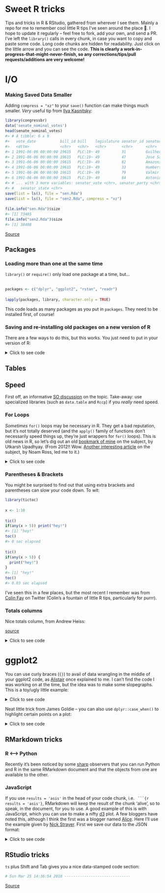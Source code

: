 
# Sweet R tricks

Tips and tricks in R & RStudio, gathered from wherever I see them.
Mainly a repo for me to remember cool little R tips I’ve seen around the
place :metal:. I hope to update it regularly – feel free to fork, add
your own, and send a PR. I’ve left the `library()` calls in every chunk,
in case you want to copy and paste some code. Long code chunks are
hidden for readability. Just click on the little arrow and you can see
the code. **This is clearly a work-in-progress-that-might-never-finish,
so any corrections/tips/pull requests/additions are very welcome\!**

# I/O

### Making Saved Data Smaller

Adding `compress = "xz"` to your `save()` function can make things much
smaller. *Very* useful tip from [Ilya
Kasnitsky](https://ikashnitsky.github.io/):

``` r
library(congressbr)
data('senate_nominal_votes')
head(senate_nominal_votes)
#> # A tibble: 6 x 9
#>   vote_date           bill_id bill    legislature senator_id senator_name 
#>   <dttm>              <chr>   <chr>   <chr>       <chr>      <chr>        
#> 1 1991-06-06 00:00:00 19615   PLC:19~ 49          31         Guilherme Pa~
#> 2 1991-06-06 00:00:00 19615   PLC:19~ 49          47         Jose Sarney  
#> 3 1991-06-06 00:00:00 19615   PLC:19~ 49          82         Amazonino Me~
#> 4 1991-06-06 00:00:00 19615   PLC:19~ 49          33         Humberto Luc~
#> 5 1991-06-06 00:00:00 19615   PLC:19~ 49          79         Valmir Campe~
#> 6 1991-06-06 00:00:00 19615   PLC:19~ 49          84         Antonio Mariz
#> # ... with 3 more variables: senator_vote <chr>, senator_party <chr>,
#> #   senator_state <chr>
save(list = ls(), file = "sen.Rda")
save(list = ls(), file = "sen2.Rda", compress = "xz")

file.info("sen.Rda")$size
#> [1] 73485
file.info("sen2.Rda")$size
#> [1] 38408
```

[Source](https://twitter.com/ikashnitsky/status/973325892956184576)

## Packages

### Loading more than one at the same time

`library()` or `require()` only load one package at a time, but…

``` r

packages <- c("dplyr", "ggplot2", "rstan", "readr")

lapply(packages, library, character.only = TRUE)
```

This code loads as many packages as you put in `packages`. They need to
be installed first, of course\!

### Saving and re-installing old packages on a new version of R

There are a few ways to do this, but this works. You just need to put in
your version of R:  

<details>

<summary>Click to see code</summary>

``` r
version <- "3.3"  #just an example
old.packages <- list.files(paste0("/Library/Frameworks/R.framework/Versions/", version, "/Resources/library"))

# Install packages in the previous version. 

# For each package p in previous version...
    for (p in old.packages) {
      # ... Only if p is not already installed
      if (!(p %in% installed.packages()[,"Package"])) {
        # Install p 
        install.packages(p) 
      }
    }
```

</details>

## Tables

## Speed

First off, an informative [SO
discussion](https://stackoverflow.com/questions/2908822/speed-up-the-loop-operation-in-r)
on the topic. Take-away: use specialized libraries (such as `data.table`
and `Rccp`) if you *really* need speed.

### For Loops

*Sometimes* `for()` loops may be necessary in R. They get a bad
reputation, but it’s not totally deserved (and the `apply()` family of
functions don’t necessarily speed things up, they’re just wrappers for
`for()` loops). This is old news in R, so let’s dig out an old [bookmark
of
mine](http://musicallyut.blogspot.com.br/2012/07/pre-allocate-your-vectors.html)
on the subject, by Utkarsh Upadhyay. (From 2012\!\! Wow. [Another
interesting
article](http://www.noamross.net/blog/2013/4/25/faster-talk.html) on the
subject, by Noam Ross, led me to it.)

<details>

<summary>Click to see code</summary>

``` r
library(dplyr)

f1 <- function (n) {
    l <- list()
    for(i in 1:n) {
        l <- append(l, i)
    }
    return(l)
}

f2 <- function (n) {
    l <- list()
    for(i in 1:n) {
        l[[length(l) + 1]] <- i
    }
    return(l)
}

f3 <- function (n) {
    l <- vector("list", n)  ## pre-allocate the size
    for(i in 1:n) {
        l[[i]] <- i
    }
    return(l)
}


warm.up <- function(f, n, times) {
    system.time(sapply(1:times, function (i) f(n)), gcFirst = T)
}

run.all <- function (reps = 10) {
    timesSeq <- seq(from = 10, to = 10000, by = 100)

    message("Running f1 ...")
    f1.prof <- sapply(timesSeq, function (arg) warm.up(f1, arg, reps)[1] / reps)

    message("Running f2 ...")
    f2.prof <- sapply(timesSeq, function (arg) warm.up(f2, arg, reps)[1] / reps)

    message("Running f3 ...")
    f3.prof <- sapply(timesSeq, function (arg) warm.up(f3, arg, reps)[1] / reps)

    return(tibble(
                timesSeq  =  timesSeq,
                f1.prof = f1.prof,
                f2.prof = f2.prof,
                f3.prof = f3.prof
    ))
}

x <- run.all()

library(ggplot2)
ggplot(x, aes(x = timesSeq, group = 1)) +
  geom_line(aes(y = f1.prof), colour = "#ec0b43") +
  geom_line(aes(y = f2.prof), colour = "#58355e") +
  geom_line(aes(y = f3.prof), colour = "#7ae7c7") +
  ylab(NULL) + theme_minimal() + xlab("Sequence") +
  annotate("label", x = 7500, y = 0.4, label = "f1.prof") 
```

![](README-unnamed-chunk-5-1.png)<!-- -->

</details>

### Parentheses & Brackets

You might be surprised to find out that using extra brackets and
parentheses can slow your code down. To wit:

``` r
library(tictoc)

x <- 1:10

tic()
if(any(x > 5)) print("hey!")
#> [1] "hey!"
toc()
#> 0 sec elapsed

tic()
if(any(x > 5)) {
  print("hey!")
}
#> [1] "hey!"
toc()
#> 0.03 sec elapsed
```

I’ve seen this in a few places, but the most recent I remember was from
[Colin Fay](https://twitter.com/_ColinFay/status/946714488220389377) on
Twitter (Colin’s a fountain of little R tips, particularly for purrr).

### Totals columns

Nice totals column, from Andrew Heiss:

[source](https://twitter.com/andrewheiss/status/973325552596664321?s=03)

<details>

<summary>Click to see code</summary>

``` r
library(dplyr)
library(stringr)
library(pander)
mtcars %>% 
  mutate(cars = row.names(.),
         cars = str_extract(cars, "[A-Za-z\\b]*")) %>% 
  count(cars, am) %>% 
  bind_rows(summarise_at(., vars(n), funs(sum)) %>%
              mutate(cars = "**Total**")
  ) %>% 
  pandoc.table()
#> 
#> ---------------------
#>    cars      am   n  
#> ----------- ---- ----
#>     AMC      0    1  
#> 
#>  Cadillac    0    1  
#> 
#>   Camaro     0    1  
#> 
#>  Chrysler    0    1  
#> 
#>   Datsun     1    1  
#> 
#>    Dodge     0    1  
#> 
#>   Duster     0    1  
#> 
#>   Ferrari    1    1  
#> 
#>    Fiat      1    2  
#> 
#>    Ford      1    1  
#> 
#>    Honda     1    1  
#> 
#>   Hornet     0    2  
#> 
#>   Lincoln    0    1  
#> 
#>    Lotus     1    1  
#> 
#>  Maserati    1    1  
#> 
#>    Mazda     1    2  
#> 
#>    Merc      0    7  
#> 
#>   Pontiac    0    1  
#> 
#>   Porsche    1    1  
#> 
#>   Toyota     0    1  
#> 
#>   Toyota     1    1  
#> 
#>   Valiant    0    1  
#> 
#>    Volvo     1    1  
#> 
#>  **Total**   NA   32 
#> ---------------------
```

Also, from the comments to the above tweet, by Sam Firke, the author the
[janitor](https://github.com/sfirke/janitor) package (I prefer this
actually):

``` r
library(dplyr)
library(janitor)
mtcars %>% 
  mutate(cars = row.names(.),
         cars = str_extract(cars, "[A-Za-z\\b]*")) %>% 
  count(cars, am) %>% 
  adorn_totals()
#> # A tibble: 24 x 4
#>    cars        am     n Total
#>    <chr>    <dbl> <int> <dbl>
#>  1 AMC         0.     1    1.
#>  2 Cadillac    0.     1    1.
#>  3 Camaro      0.     1    1.
#>  4 Chrysler    0.     1    1.
#>  5 Datsun      1.     1    2.
#>  6 Dodge       0.     1    1.
#>  7 Duster      0.     1    1.
#>  8 Ferrari     1.     1    2.
#>  9 Fiat        1.     2    3.
#> 10 Ford        1.     1    2.
#> # ... with 14 more rows
```

</details>

# ggplot2

You can use curly braces (`{}`) to avail of data wrangling in the middle
of your ggplot2 code, as
[Alistair](https://stackoverflow.com/users/4497050/alistaire) once
explained to me. I can’t find the code I was working on at the time, but
the idea was to make some slopegraphs. This is a toy/ugly little
example:  

<details>

<summary>Click to see code</summary>

``` r
library(dplyr); library(ggplot2)

df <- tibble(
  area = rep(c("Health", "Education"), 6),
  sub_area = rep(c("Staff", "Projects", "Activities"), 4),
  year = c(rep(2016, 6), rep(2017, 6)),
  value = c(15000, 12000, 18000, 24000, 14000, 12000, 13000, 16000, 11000, 
            8000, 15000, 19000)
) %>% arrange(area)

df %>% filter(area == "Health") %>% {
    ggplot(.) +    # add . to specify to insert results here
        geom_line(aes(x = as.factor(year), y = value, 
                      group = sub_area, color = sub_area), size = 2) + 
        geom_point(aes(x = as.factor(year), y = value, 
                       group = sub_area, color = sub_area), size = 2) +
        theme_minimal(base_size = 18) + 
        geom_text(data = dplyr::filter(., 
        year == 2016 & sub_area == "Activities"),    # and here
                  aes(x = as.factor(year), y = value, 
                      color = sub_area, label = sub_area), size = 6, 
                      hjust = 1.2) +
    xlab(NULL) + ylab(NULL) + theme(legend.position = "none")
}
```

![](README-unnamed-chunk-9-1.png)<!-- -->
[Source](https://stackoverflow.com/questions/44007998/subset-filter-in-dplyr-chain-with-ggplot2)

</details>

Neat little trick from James Goldie – you can also use
`dplyr::case_when()` to highlight certain points on a plot:

<details>

<summary>Click to see code</summary>

``` r
library(ggplot2); library(ggrepel); library(dplyr)

df <- tibble(
  x = 1:10,
  y = rnorm(10),
  name = c("Apple", "Banana", "Kiwi", "Orange", "Watermelon",
           "Grapes", "Pear", "Canteloupe", "Tomato", "Satsuma")) %>%
  mutate(name_poor = case_when(
    y < 0 ~ name,
    TRUE ~ ""))

ggplot(df, aes(x = x, y = y)) +
  geom_point(size = 3) +
  geom_text_repel(aes(label = name_poor), point.padding = 2)
```

![](README-unnamed-chunk-10-1.png)<!-- -->
[Source](https://twitter.com/rensa_co/status/976340414016843776?s=08)

</details>

## RMarkdown tricks

### R \<–\> Python

Recently it’s been noticed by some [sharp]() observers that you can run
Python and R in the same RMarkdown document and that the objects from
one are available to the other.

<div id="did-it-work" class="section level2">

### JavaScript

If you use `results = 'asis'` in the head of your code chunk, i.e.
` ```{r results = 'asis'}`, RMarkdown will keep the result of the chunk
‘alive’, so to speak, in the document, for you to use. A good example
of this is with JavaScript, which you can use to make a nifty [d3]()
plot. A few bloggers have noted this, although I think the first was a
blogger named
[Alice](https://towardsdatascience.com/getting-r-and-d3-js-to-play-nicely-in-r-markdown-270e302a52d3).
Here I’ll use the example given by [Nick
Strayer](http://livefreeordichotomize.com/2017/01/24/custom-javascript-visualizations-in-rmarkdown/).
First we save our data to the JSON format:  

<details>

<summary>Click to see code</summary>

``` r
library(dplyr)
library(jsonlite)

send_df_to_js <- function(df){
  cat(
    paste(
    '<script>
      var data = ',toJSON(df),';
    </script>'
    , sep="")
  )
}

#Generate some random x and y data to plot
n <- 300
random_data <- data_frame(x = runif(n)*10) %>% 
  mutate(y = 0.5*x^3 - 1.3*x^2 + rnorm(n, mean = 0, sd = 80),
         group = paste("group", sample(c(1,2,3), n, replace = T)))

send_df_to_js(random_data)
```

<script>
      var data = [{"x":8.103,"y":86.7402,"group":"group 1"},{"x":8.7439,"y":197.4511,"group":"group 1"},{"x":4.2071,"y":29.451,"group":"group 2"},{"x":7.5617,"y":204.3649,"group":"group 1"},{"x":1.4189,"y":60.0383,"group":"group 1"},{"x":9.5949,"y":321.1256,"group":"group 3"},{"x":9.9908,"y":381.4802,"group":"group 1"},{"x":7.4749,"y":146.6041,"group":"group 2"},{"x":1.5231,"y":100.868,"group":"group 1"},{"x":8.3449,"y":388.6036,"group":"group 1"},{"x":1.207,"y":-30.9337,"group":"group 3"},{"x":0.7788,"y":42.0217,"group":"group 1"},{"x":4.5534,"y":-73.5783,"group":"group 1"},{"x":8.6564,"y":230.1357,"group":"group 1"},{"x":8.9658,"y":143.7412,"group":"group 2"},{"x":9.8511,"y":323.7692,"group":"group 1"},{"x":2.0767,"y":-34.4321,"group":"group 1"},{"x":7.2344,"y":65.7019,"group":"group 2"},{"x":9.7014,"y":292.3689,"group":"group 3"},{"x":0.1007,"y":-29.8162,"group":"group 2"},{"x":7.7548,"y":242.0706,"group":"group 1"},{"x":8.198,"y":63.9315,"group":"group 2"},{"x":7.0416,"y":4.8066,"group":"group 1"},{"x":9.2052,"y":254.2194,"group":"group 1"},{"x":1.7674,"y":28.545,"group":"group 3"},{"x":8.575,"y":375.1565,"group":"group 2"},{"x":7.0775,"y":168.8794,"group":"group 3"},{"x":3.7368,"y":-65.5175,"group":"group 1"},{"x":0.4063,"y":100.6763,"group":"group 3"},{"x":2.4053,"y":114.8471,"group":"group 1"},{"x":2.3741,"y":-92.57,"group":"group 1"},{"x":6.4647,"y":70.0536,"group":"group 3"},{"x":1.6201,"y":-81.2386,"group":"group 2"},{"x":2.075,"y":34.4821,"group":"group 3"},{"x":9.402,"y":450.3115,"group":"group 1"},{"x":0.4809,"y":-45.9321,"group":"group 3"},{"x":0.0238,"y":-108.7961,"group":"group 2"},{"x":8.4916,"y":218.1847,"group":"group 3"},{"x":9.8455,"y":421.8797,"group":"group 2"},{"x":3.7093,"y":-15.2337,"group":"group 3"},{"x":4.3968,"y":-101.6621,"group":"group 3"},{"x":5.1173,"y":89.087,"group":"group 1"},{"x":3.0655,"y":-15.3205,"group":"group 1"},{"x":8.1903,"y":145.7186,"group":"group 1"},{"x":6.8146,"y":-34.6354,"group":"group 3"},{"x":1.9743,"y":5.6999,"group":"group 3"},{"x":7.4757,"y":169.3731,"group":"group 1"},{"x":2.8917,"y":65.2363,"group":"group 3"},{"x":3.1654,"y":50.7972,"group":"group 3"},{"x":9.3466,"y":299.8652,"group":"group 1"},{"x":6.0921,"y":125.4469,"group":"group 3"},{"x":7.1024,"y":59.9396,"group":"group 2"},{"x":7.3469,"y":13.0229,"group":"group 3"},{"x":9.9294,"y":200.3085,"group":"group 3"},{"x":4.3294,"y":137.4486,"group":"group 3"},{"x":8.9375,"y":213.9669,"group":"group 3"},{"x":0.0383,"y":196.5973,"group":"group 1"},{"x":3.1562,"y":122.4486,"group":"group 3"},{"x":0.863,"y":49.265,"group":"group 2"},{"x":5.3438,"y":53.8001,"group":"group 1"},{"x":1.6782,"y":102.7396,"group":"group 2"},{"x":4.755,"y":33.6605,"group":"group 2"},{"x":0.3569,"y":54.5937,"group":"group 1"},{"x":3.2526,"y":-29.8945,"group":"group 2"},{"x":1.5654,"y":-128.9608,"group":"group 1"},{"x":6.9672,"y":98.1123,"group":"group 1"},{"x":6.502,"y":-8.0514,"group":"group 1"},{"x":7.0893,"y":126.5577,"group":"group 3"},{"x":2.6327,"y":44.2484,"group":"group 1"},{"x":1.0505,"y":36.6619,"group":"group 1"},{"x":9.9161,"y":271.8027,"group":"group 1"},{"x":2.2656,"y":16.1428,"group":"group 1"},{"x":4.4611,"y":38.3194,"group":"group 2"},{"x":1.9614,"y":-108.6956,"group":"group 1"},{"x":4.879,"y":-4.5173,"group":"group 2"},{"x":1.0558,"y":-77.1588,"group":"group 1"},{"x":7.6539,"y":155.9724,"group":"group 2"},{"x":9.6781,"y":335.5122,"group":"group 1"},{"x":9.5276,"y":287.7447,"group":"group 3"},{"x":5.5007,"y":-19.271,"group":"group 3"},{"x":6.3204,"y":148.122,"group":"group 2"},{"x":9.4689,"y":281.97,"group":"group 1"},{"x":5.9246,"y":47.7258,"group":"group 1"},{"x":7.6634,"y":147.9946,"group":"group 2"},{"x":9.5606,"y":370.3577,"group":"group 3"},{"x":8.5295,"y":284.1755,"group":"group 1"},{"x":3.4706,"y":-78.6518,"group":"group 3"},{"x":2.9121,"y":53.8723,"group":"group 3"},{"x":7.6155,"y":137.8683,"group":"group 2"},{"x":5.2936,"y":80.4765,"group":"group 1"},{"x":9.2398,"y":285.6219,"group":"group 2"},{"x":7.3712,"y":315.0608,"group":"group 1"},{"x":2.325,"y":-63.8048,"group":"group 3"},{"x":7.5872,"y":35.9008,"group":"group 2"},{"x":9.5515,"y":326,"group":"group 3"},{"x":5.9193,"y":97.0749,"group":"group 2"},{"x":1.4837,"y":65.496,"group":"group 1"},{"x":8.2412,"y":231.06,"group":"group 1"},{"x":9.6949,"y":489.9796,"group":"group 3"},{"x":8.9145,"y":270.6104,"group":"group 1"},{"x":1.2725,"y":-4.7867,"group":"group 2"},{"x":7.7914,"y":124.9516,"group":"group 3"},{"x":4.7834,"y":-17.6549,"group":"group 3"},{"x":2.7969,"y":36.6924,"group":"group 1"},{"x":2.9202,"y":-110.3515,"group":"group 3"},{"x":4.021,"y":78.6029,"group":"group 3"},{"x":5.726,"y":167.7728,"group":"group 2"},{"x":3.0021,"y":35.239,"group":"group 3"},{"x":5.9865,"y":52.8645,"group":"group 1"},{"x":1.5426,"y":-76.1036,"group":"group 1"},{"x":3.6409,"y":43.6313,"group":"group 1"},{"x":0.8369,"y":85.3464,"group":"group 1"},{"x":1.7144,"y":-68.4554,"group":"group 1"},{"x":1.6103,"y":-5.433,"group":"group 2"},{"x":3.4167,"y":100.5059,"group":"group 1"},{"x":7.4634,"y":50.1484,"group":"group 2"},{"x":0.2122,"y":-15.2685,"group":"group 3"},{"x":0.4485,"y":-44.1115,"group":"group 2"},{"x":1.6252,"y":70.0689,"group":"group 1"},{"x":1.5803,"y":-43.6638,"group":"group 1"},{"x":8.0066,"y":179.5825,"group":"group 1"},{"x":7.6754,"y":149.7667,"group":"group 2"},{"x":3.7629,"y":20.8573,"group":"group 3"},{"x":5.1304,"y":99.8339,"group":"group 2"},{"x":9.1251,"y":233.6965,"group":"group 1"},{"x":8.4244,"y":309.8546,"group":"group 2"},{"x":7.0516,"y":100.108,"group":"group 3"},{"x":7.5365,"y":121.0626,"group":"group 1"},{"x":0.6463,"y":95.7489,"group":"group 2"},{"x":8.0545,"y":101.5553,"group":"group 2"},{"x":3.5313,"y":-22.8517,"group":"group 2"},{"x":3.1859,"y":-49.1032,"group":"group 3"},{"x":2.4855,"y":-47.5173,"group":"group 1"},{"x":2.0365,"y":-95.5107,"group":"group 1"},{"x":0.4324,"y":-137.3014,"group":"group 2"},{"x":0.5931,"y":157.4185,"group":"group 1"},{"x":1.1845,"y":-102.37,"group":"group 1"},{"x":5.7486,"y":235.6096,"group":"group 3"},{"x":3.0686,"y":-132.6672,"group":"group 3"},{"x":5.9286,"y":20.8797,"group":"group 2"},{"x":5.1272,"y":-26.4321,"group":"group 2"},{"x":4.5057,"y":171.5009,"group":"group 1"},{"x":2.5383,"y":7.2243,"group":"group 2"},{"x":0.9511,"y":76.9624,"group":"group 3"},{"x":3.0795,"y":-61.3218,"group":"group 1"},{"x":3.703,"y":-87.7659,"group":"group 3"},{"x":2.1823,"y":-63.485,"group":"group 1"},{"x":8.6205,"y":170.364,"group":"group 2"},{"x":2.7893,"y":-17.7343,"group":"group 3"},{"x":4.3595,"y":79.9572,"group":"group 3"},{"x":7.617,"y":191.6001,"group":"group 1"},{"x":4.7626,"y":-29.8292,"group":"group 3"},{"x":2.5326,"y":153.7943,"group":"group 3"},{"x":0.539,"y":113.5021,"group":"group 3"},{"x":7.2031,"y":59.0557,"group":"group 3"},{"x":3.0999,"y":32.0745,"group":"group 1"},{"x":9.1232,"y":320.7872,"group":"group 2"},{"x":5.7735,"y":-59.6127,"group":"group 3"},{"x":0.6505,"y":-83.0923,"group":"group 3"},{"x":8.1185,"y":265.9682,"group":"group 2"},{"x":0.686,"y":52.7111,"group":"group 3"},{"x":3.3859,"y":18.3805,"group":"group 2"},{"x":0.4869,"y":-73.9643,"group":"group 3"},{"x":9.1598,"y":378.7131,"group":"group 3"},{"x":6.6697,"y":-18.0737,"group":"group 3"},{"x":6.4425,"y":87.9223,"group":"group 3"},{"x":2.6156,"y":-58.7537,"group":"group 1"},{"x":4.6022,"y":109.3342,"group":"group 3"},{"x":3.6885,"y":49.0313,"group":"group 3"},{"x":6.919,"y":30.8258,"group":"group 3"},{"x":4.0037,"y":170.8636,"group":"group 1"},{"x":4.4059,"y":22.9812,"group":"group 2"},{"x":8.7799,"y":200.8394,"group":"group 1"},{"x":7.6865,"y":262.7717,"group":"group 1"},{"x":0.4444,"y":25.0451,"group":"group 1"},{"x":1.3286,"y":-69.2757,"group":"group 3"},{"x":0.3063,"y":98.0064,"group":"group 1"},{"x":5.6595,"y":0.0823,"group":"group 2"},{"x":2.4996,"y":-11.543,"group":"group 3"},{"x":7.5537,"y":324.6813,"group":"group 3"},{"x":4.9615,"y":75.3146,"group":"group 1"},{"x":1.5169,"y":-39.5618,"group":"group 1"},{"x":7.6152,"y":242.282,"group":"group 1"},{"x":0.0961,"y":7.1361,"group":"group 1"},{"x":7.9532,"y":168.8155,"group":"group 1"},{"x":4.4579,"y":21.9089,"group":"group 2"},{"x":0.0177,"y":-39.6452,"group":"group 3"},{"x":1.6915,"y":-25.8754,"group":"group 3"},{"x":2.9173,"y":85.8438,"group":"group 3"},{"x":7.5948,"y":153.8223,"group":"group 3"},{"x":7.081,"y":81.9249,"group":"group 2"},{"x":6.2184,"y":97.795,"group":"group 3"},{"x":2.1373,"y":-4.313,"group":"group 2"},{"x":2.5535,"y":46.0033,"group":"group 3"},{"x":0.3039,"y":-27.0841,"group":"group 2"},{"x":2.1785,"y":19.4173,"group":"group 1"},{"x":1.34,"y":27.3163,"group":"group 2"},{"x":3.5686,"y":-28.19,"group":"group 2"},{"x":0.3973,"y":-16.8803,"group":"group 2"},{"x":0.5091,"y":43.2071,"group":"group 3"},{"x":4.2296,"y":65.2937,"group":"group 3"},{"x":4.951,"y":-57.5061,"group":"group 2"},{"x":8.3831,"y":300.9616,"group":"group 3"},{"x":3.2314,"y":-26.8956,"group":"group 1"},{"x":4.6488,"y":193.7889,"group":"group 2"},{"x":6.9427,"y":43.0276,"group":"group 3"},{"x":1.1255,"y":11.5909,"group":"group 2"},{"x":3.9973,"y":90.4737,"group":"group 2"},{"x":1.1128,"y":180.4831,"group":"group 3"},{"x":1.8209,"y":-64.5322,"group":"group 2"},{"x":1.9411,"y":98.1779,"group":"group 3"},{"x":6.6769,"y":100.5575,"group":"group 3"},{"x":7.5759,"y":184.8111,"group":"group 3"},{"x":8.7748,"y":280.273,"group":"group 2"},{"x":0.1171,"y":11.8293,"group":"group 1"},{"x":0.8159,"y":-145.6048,"group":"group 1"},{"x":6.6585,"y":236.956,"group":"group 1"},{"x":6.0998,"y":50.0843,"group":"group 1"},{"x":9.8368,"y":533.1323,"group":"group 3"},{"x":3.2973,"y":103.9156,"group":"group 3"},{"x":1.7268,"y":-155.304,"group":"group 1"},{"x":6.816,"y":47.5981,"group":"group 3"},{"x":6.6177,"y":106.5253,"group":"group 3"},{"x":7.9468,"y":50.4556,"group":"group 3"},{"x":1.5964,"y":74.7369,"group":"group 3"},{"x":9.6806,"y":310.5809,"group":"group 1"},{"x":2.7352,"y":-1.9341,"group":"group 2"},{"x":0.4426,"y":-109.1418,"group":"group 3"},{"x":4.386,"y":-38.042,"group":"group 3"},{"x":0.1925,"y":-24.4206,"group":"group 3"},{"x":6.588,"y":39.9157,"group":"group 3"},{"x":4.2437,"y":32.6954,"group":"group 3"},{"x":5.4985,"y":-30.503,"group":"group 1"},{"x":6.3582,"y":178.9358,"group":"group 2"},{"x":2.978,"y":-126.0909,"group":"group 2"},{"x":5.2623,"y":88.3583,"group":"group 3"},{"x":5.236,"y":38.6045,"group":"group 1"},{"x":3.3997,"y":83.6218,"group":"group 3"},{"x":3.4785,"y":-6.1039,"group":"group 3"},{"x":5.8229,"y":8.3752,"group":"group 3"},{"x":3.0161,"y":-60.3151,"group":"group 3"},{"x":1.4939,"y":-81.2438,"group":"group 2"},{"x":7.0634,"y":120.327,"group":"group 1"},{"x":5.7835,"y":91.3903,"group":"group 1"},{"x":7.1402,"y":220.1639,"group":"group 1"},{"x":2.9966,"y":-75.3986,"group":"group 1"},{"x":4.4911,"y":-94.7608,"group":"group 2"},{"x":4.4114,"y":74.951,"group":"group 3"},{"x":0.3112,"y":-39.9943,"group":"group 3"},{"x":3.8355,"y":78.8466,"group":"group 1"},{"x":7.1334,"y":124.8963,"group":"group 1"},{"x":9.5536,"y":251.8924,"group":"group 2"},{"x":8.9052,"y":191.0079,"group":"group 2"},{"x":5.4922,"y":-44.4077,"group":"group 2"},{"x":2.1255,"y":-12.3255,"group":"group 1"},{"x":1.3134,"y":-103.9604,"group":"group 2"},{"x":4.9493,"y":138.2637,"group":"group 1"},{"x":4.7896,"y":70.0343,"group":"group 2"},{"x":7.0502,"y":211.2358,"group":"group 1"},{"x":2.9233,"y":-67.497,"group":"group 2"},{"x":5.2475,"y":-74.4625,"group":"group 3"},{"x":3.3903,"y":-24.3826,"group":"group 3"},{"x":2.9965,"y":-24.6019,"group":"group 2"},{"x":0.88,"y":-78.8869,"group":"group 1"},{"x":8.6304,"y":226.2304,"group":"group 3"},{"x":4.5852,"y":30.2331,"group":"group 2"},{"x":5.2291,"y":-22.419,"group":"group 1"},{"x":9.9363,"y":452.5841,"group":"group 3"},{"x":2.5226,"y":-62.7196,"group":"group 3"},{"x":1.9795,"y":75.4291,"group":"group 3"},{"x":9.0446,"y":353.2988,"group":"group 3"},{"x":4.7386,"y":-85.0666,"group":"group 2"},{"x":2.6976,"y":52.0098,"group":"group 3"},{"x":7.5037,"y":111.3109,"group":"group 2"},{"x":9.1355,"y":370.7428,"group":"group 1"},{"x":8.6682,"y":134.4515,"group":"group 1"},{"x":7.1988,"y":89.4978,"group":"group 2"},{"x":8.4943,"y":212.2201,"group":"group 2"},{"x":9.3155,"y":202.7807,"group":"group 3"},{"x":1.8189,"y":115.0819,"group":"group 2"},{"x":8.62,"y":411.3743,"group":"group 2"},{"x":4.6895,"y":39.882,"group":"group 3"},{"x":9.5722,"y":369.8614,"group":"group 1"},{"x":0.4461,"y":-167.2508,"group":"group 2"},{"x":4.1167,"y":83.4281,"group":"group 2"},{"x":7.416,"y":17.7118,"group":"group 3"},{"x":2.7353,"y":-70.1984,"group":"group 1"},{"x":9.7059,"y":294.9552,"group":"group 3"},{"x":1.2325,"y":-35.8302,"group":"group 3"},{"x":6.1942,"y":10.8541,"group":"group 2"},{"x":0.5619,"y":-48.5107,"group":"group 1"},{"x":6.7181,"y":56.9658,"group":"group 1"},{"x":1.3658,"y":-128.5389,"group":"group 1"},{"x":4.1637,"y":-23.2093,"group":"group 1"},{"x":3.8346,"y":-12.2316,"group":"group 2"},{"x":1.7371,"y":69.0871,"group":"group 2"},{"x":4.1658,"y":-32.7748,"group":"group 2"},{"x":9.2749,"y":207.8547,"group":"group 1"},{"x":9.1014,"y":253.5837,"group":"group 1"},{"x":9.2798,"y":152.2201,"group":"group 1"}];
    </script>

So far, so good – the data is in our browser. In theory, now we can
include a `js` code block. It’s worth mentioning that, for me at least,
this doesn’t work perfectly (I’m probably doing something wrong). I had
to actually include this code in the html of this README (you can see
that it is doubled in the inspector of your browser or by looking at the
page source).

``` js
var point_vals = d3.select("#viz")
  .append("p")
  .attr("align", "center")
  .text("Mouseover some data!");

//Get how wide our page is in pixels so we can draw our plot in it
var page_width = $("#javascript").width();
console.log(page_width)
// set the dimensions and margins of the graph
var margin = 30,
    width = page_width - 2*margin,
    height = page_width*0.8 - 2*margin;
    
// Find max data values
var x_extent = d3.extent(data, d => d.x);
var y_extent = d3.extent(data, d => d.y);

// Set the scales 
var x = d3.scaleLinear()
  .domain(x_extent)
  .range([0, width]);
  
var y = d3.scaleLinear()
  .domain(y_extent)
  .range([height, 0]);

//Set up our SVG element
var svg = d3.select("#viz").append("svg")
    .attr("width", width + 2*margin)
    .attr("height", height + 2*margin)
  .append("g")
    .attr("transform",
          "translate(" + margin + "," + margin + ")");

var bounce_select = d3.transition()
    .duration(1000)
    .ease(d3.easeElastic.period(0.4));
    
// Add the scatterplot
svg.selectAll(".dots")
    .data(data)
  .enter().append("circle")
    .attr("class", "dots")
    .attr("fill", d => d.group === "group 1"? "steelblue":"orangered")
    .attr("fill-opacity", 0.3)
    .attr("r", 5)
    .attr("cx", d => x(d.x) )
    .attr("cy", d => y(d.y) )
    .on("mouseover", function(d){
       d3.selectAll(".dots").attr("r", 5) //make sure all the dots are small
       d3.select(this)
        .transition(bounce_select)
        .attr("r", 10);
      
       point_vals.text("X:" + d.x + " Y:" + d.y) //change the title of the graph to the datapoint
    });
    
// Draw the axes    
// Add the X Axis
svg.append("g")
    .attr("transform", "translate(0," + height + ")")
    .call(d3.axisBottom(x));

// Add the Y Axis
svg.append("g")
    .call(d3.axisLeft(y));
```

<script src="https://code.jquery.com/jquery-3.1.1.min.js"></script>

<script src="https://code.jquery.com/jquery-3.1.1.min.js"></script>

<script src="https://d3js.org/d3.v4.min.js"></script>

<div id="viz">

</div>

<pre class="js"><code>var point_vals = d3.select("#viz")
.append("p")
.attr("align", "center")
.text("Mouseover some data!");

//Get how wide our page is in pixels so we can draw our plot in it
var page_width = $("#javascript").width();

// set the dimensions and margins of the graph
var margin = 30,
width = page_width - 2*margin,
height = page_width*0.8 - 2*margin;

// Find max data values
var x_extent = d3.extent(data, d => d.x);
var y_extent = d3.extent(data, d => d.y);

// Set the scales 
var x = d3.scaleLinear()
.domain(x_extent)
.range([0, width]);

var y = d3.scaleLinear()
.domain(y_extent)
.range([height, 0]);

//Set up our SVG element
var svg = d3.select("#viz").append("svg")
.attr("width", width + 2*margin)
.attr("height", height + 2*margin)
.append("g")
.attr("transform",
      "translate(" + margin + "," + margin + ")");

var bounce_select = d3.transition()
.duration(1000)
.ease(d3.easeElastic.period(0.4));

// Add the scatterplot
svg.selectAll(".dots")
.data(data)
.enter().append("circle")
.attr("class", "dots")
.attr("fill", d => d.group === "group 1"? "steelblue":"orangered")
.attr("fill-opacity", 0.3)
.attr("r", 5)
.attr("cx", d => x(d.x) )
.attr("cy", d => y(d.y) )
.on("mouseover", function(d){
  d3.selectAll(".dots").attr("r", 5) //make sure all the dots are small
  d3.select(this)
  .transition(bounce_select)
  .attr("r", 10);
  
  point_vals.text("X:" + d.x + " Y:" + d.y) //change the title of the graph to the datapoint
});

// Draw the axes    
// Add the X Axis
svg.append("g")
.attr("transform", "translate(0," + height + ")")
.call(d3.axisBottom(x));

// Add the Y Axis
svg.append("g")
.call(d3.axisLeft(y));</code></pre>

<script type="text/javascript">
  var point_vals = d3.select("#viz")
.append("p")
.attr("align", "center")
.text("Mouseover some data!");

//Get how wide our page is in pixels so we can draw our plot in it
var page_width = $("#javascript").width();

// set the dimensions and margins of the graph
var margin = 30,
width = page_width - 2*margin,
height = page_width*0.8 - 2*margin;

// Find max data values
var x_extent = d3.extent(data, d => d.x);
var y_extent = d3.extent(data, d => d.y);

// Set the scales 
var x = d3.scaleLinear()
.domain(x_extent)
.range([0, width]);

var y = d3.scaleLinear()
.domain(y_extent)
.range([height, 0]);

//Set up our SVG element
var svg = d3.select("#viz").append("svg")
.attr("width", width + 2*margin)
.attr("height", height + 2*margin)
.append("g")
.attr("transform",
      "translate(" + margin + "," + margin + ")");

var bounce_select = d3.transition()
.duration(1000)
.ease(d3.easeElastic.period(0.4));

// Add the scatterplot
svg.selectAll(".dots")
.data(data)
.enter().append("circle")
.attr("class", "dots")
.attr("fill", d => d.group === "group 1"? "steelblue":"orangered")
.attr("fill-opacity", 0.3)
.attr("r", 5)
.attr("cx", d => x(d.x) )
.attr("cy", d => y(d.y) )
.on("mouseover", function(d){
  d3.selectAll(".dots").attr("r", 5) //make sure all the dots are small
  d3.select(this)
  .transition(bounce_select)
  .attr("r", 10);
  
  point_vals.text("X:" + d.x + " Y:" + d.y) //change the title of the graph to the datapoint
});

// Draw the axes    
// Add the X Axis
svg.append("g")
.attr("transform", "translate(0," + height + ")")
.call(d3.axisBottom(x));

// Add the Y Axis
svg.append("g")
.call(d3.axisLeft(y));
</script>

</div>

</details>

## RStudio tricks

`ts` plus Shift and Tab gives you a nice data-stamped code section:

``` r
# Sun Mar 25 14:36:54 2018 ------------------------------
```

[Source](https://community.rstudio.com/t/rstudio-hidden-gems/4974)
